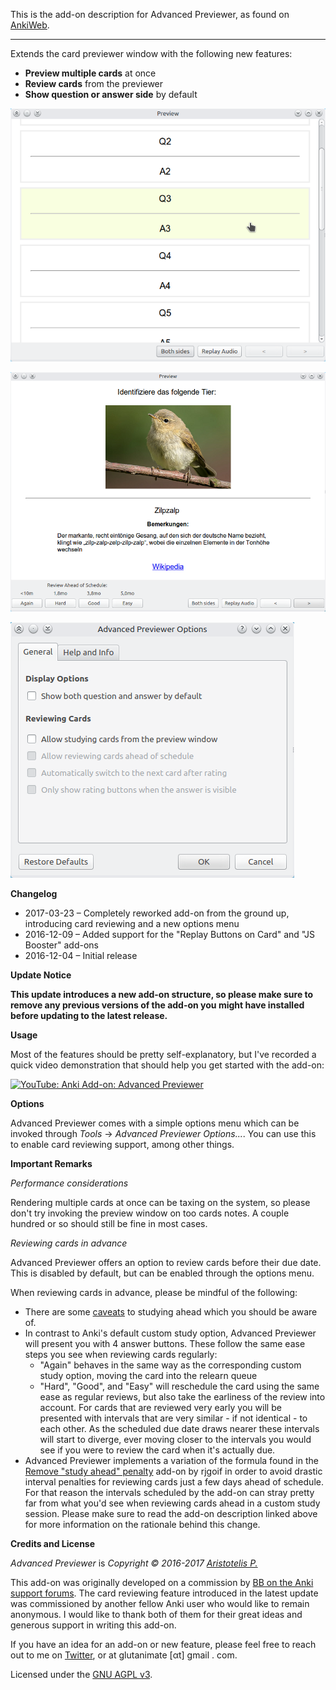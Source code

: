 This is the add-on description for Advanced Previewer, as found on [AnkiWeb](https://ankiweb.net/shared/info/544521385).

-------------

Extends the card previewer window with the following new features:

- **Preview multiple cards** at once
- **Review cards** from the previewer
- **Show question or answer side** by default

![showcasing multiple card previews](https://github.com/Glutanimate/advanced-previewer/blob/master/screenshots/multiple-cards.png?raw=true)

![showcasing card reviewing support](https://github.com/Glutanimate/advanced-previewer/blob/master/screenshots/card-reviews.png?raw=true)

![showcasing options menu](https://github.com/Glutanimate/advanced-previewer/blob/master/screenshots/options.png?raw=true)

**Changelog**

- 2017-03-23 – Completely reworked add-on from the ground up, introducing card reviewing and a new options menu
- 2016-12-09 – Added support for the "Replay Buttons on Card" and "JS Booster" add-ons
- 2016-12-04 – Initial release

**Update Notice**

**This update introduces a new add-on structure, so please make sure to remove any previous versions of the add-on you might have installed before updating to the latest release.**

**Usage**

Most of the features should be pretty self-explanatory, but I've recorded a quick video demonstration that should help you get started with the add-on:

[![YouTube: Anki Add-on: Advanced Previewer](https://i.ytimg.com/vi/?/mqdefault.jpg)](https://youtu.be/?)

**Options**

Advanced Previewer comes with a simple options menu which can be invoked through *Tools* → *Advanced Previewer Options...*. You can use this to enable card reviewing support, among other things.

**Important Remarks**

*Performance considerations*

Rendering multiple cards at once can be taxing on the system, so please don't try invoking the preview window on too cards notes. A couple hundred or so should still be fine in most cases.

*Reviewing cards in advance*

Advanced Previewer offers an option to review cards before their due date. This is disabled by default, but can be enabled through the options menu.

When reviewing cards in advance, please be mindful of the following:

- There are some [caveats](https://apps.ankiweb.net/docs/manual.html#reviewingahead) to studying ahead which you should be aware of.
- In contrast to Anki's default custom study option, Advanced Previewer will present you with 4 answer buttons. These follow the same ease steps you see when reviewing cards regularly:
    + "Again" behaves in the same way as the corresponding custom study option, moving the card into the relearn queue
    + "Hard", "Good", and "Easy" will reschedule the card using the same ease as regular reviews, but also take the earliness of the review into account. For cards that are reviewed very early you will be presented with intervals that are very similar - if not identical - to each other. As the scheduled due date draws nearer these intervals will start to diverge, ever moving closer to the intervals you would see if you were to review the card when it's actually due.
- Advanced Previewer implements a variation of the formula found in the [Remove "study ahead" penalty](https://ankiweb.net/shared/info/1607819937) add-on by rjgoif in order to avoid drastic interval penalties for reviewing cards just a few days ahead of schedule. For that reason the intervals scheduled by the add-on can stray pretty far from what you'd see when reviewing cards ahead in a custom study session. Please make sure to read the add-on description linked above for more information on the rationale behind this change.

**Credits and License**

*Advanced Previewer* is *Copyright © 2016-2017 [Aristotelis P.](https://github.com/Glutanimate)*

This add-on was originally developed on a commission by [BB on the Anki support forums](https://anki.tenderapp.com/discussions/add-ons/8504-100-for-add-on-developer). The card reviewing feature introduced in the latest update was commissioned by another fellow Anki user who would like to remain anonymous. I would like to thank both of them for their great ideas and generous support in writing this add-on.

If you have an idea for an add-on or new feature, please feel free to reach out to me on [Twitter](https://twitter.com/glutanimate), or at glutanimate [αt] gmail . com.

Licensed under the [GNU AGPL v3](https://www.gnu.org/licenses/agpl.html).